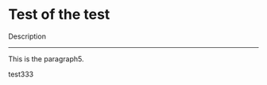 <!-- CUSTOM_DATA
{
  "project": "Awesome Tool",
  "status": "beta",
  "config": {"env": "production"}
}
-->
# Test of the test

Description

---

This is the paragraph5.

test333
